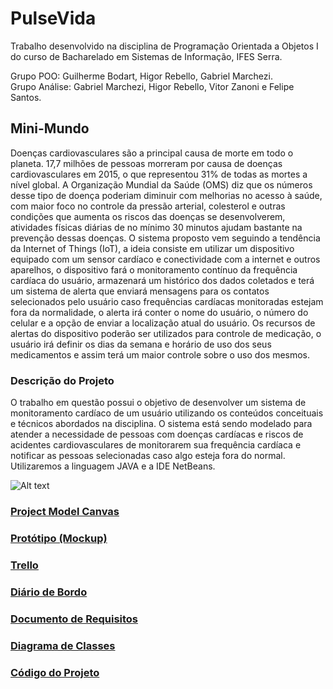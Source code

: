 # PulseVida

Trabalho desenvolvido na disciplina de Programação Orientada a Objetos I do curso de Bacharelado em Sistemas de Informação, IFES Serra.<br>

Grupo POO: Guilherme Bodart, Higor Rebello, Gabriel Marchezi.<br>
Grupo Análise: Gabriel Marchezi, Higor Rebello, Vitor Zanoni e Felipe Santos.<br>

## Mini-Mundo

Doenças cardiovasculares são a principal causa de morte em todo o planeta. 17,7
milhões de pessoas morreram por causa de doenças cardiovasculares em 2015, o que
representou 31% de todas as mortes a nível global. A Organização Mundial da Saúde
(OMS) diz que os números desse tipo de doença poderiam diminuir com melhorias no
acesso à saúde, com maior foco no controle da pressão arterial, colesterol e outras
condições que aumenta os riscos das doenças se desenvolverem, atividades físicas
diárias de no mínimo 30 minutos ajudam bastante na prevenção dessas doenças.
O sistema proposto vem seguindo a tendência da Internet of Things (IoT), a ideia
consiste em utilizar um dispositivo equipado com um sensor cardíaco e conectividade
com a internet e outros aparelhos, o dispositivo fará o monitoramento contínuo da
frequência cardíaca do usuário, armazenará um histórico dos dados coletados e terá
um sistema de alerta que enviará mensagens para os contatos selecionados pelo
usuário caso frequências cardíacas monitoradas estejam fora da normalidade, o alerta
irá conter o nome do usuário, o número do celular e a opção de enviar a localização
atual do usuário. Os recursos de alertas do dispositivo poderão ser utilizados para
controle de medicação, o usuário irá definir os dias da semana e horário de uso dos
seus medicamentos e assim terá um maior controle sobre o uso dos mesmos.<br>


### Descrição do Projeto
O trabalho em questão possui o objetivo de desenvolver um sistema de monitoramento cardíaco de um usuário utilizando os conteúdos conceituais e técnicos abordados na disciplina. O sistema está sendo modelado para atender a necessidade de pessoas com doenças cardíacas e riscos de acidentes cardiovasculares de monitorarem sua frequência cardíaca e notificar as pessoas selecionadas caso algo esteja fora do normal. Utilizaremos a linguagem JAVA e a IDE NetBeans.<br>

![Alt text](https://github.com/gmarchezi/PulseiraPOO1/blob/master/New%20Wireframe%201.png?raw=true "Imagem")

### [Project Model Canvas](https://github.com/gmarchezi/PulseiraPOO1/blob/master/Project%20Canvas%20Online.pdf)

### [Protótipo (Mockup)](https://github.com/gmarchezi/PulseVida/blob/master/PrototipoPV.pdf)

### [Trello](https://trello.com/b/fX00lfH3)

### [Diário de Bordo](https://docs.google.com/document/d/1S1ddIExU4Hc-axx8Ch8JA56SY4iaTZdEXbXFiaRo1ZU/edit?usp=sharing)

### [Documento de Requisitos](https://docs.google.com/document/d/1Pey0hwPxLfAA8hgkiMEUUVoudKaBLpy_q73FMu9krFU/edit?usp=sharing)

### [Diagrama de Classes](https://github.com/gmarchezi/PulseVida/blob/master/Diagrama_PulseVida.png)

### [Código do Projeto](https://github.com/gmarchezi/PulseVida/tree/master/PulseVida)
